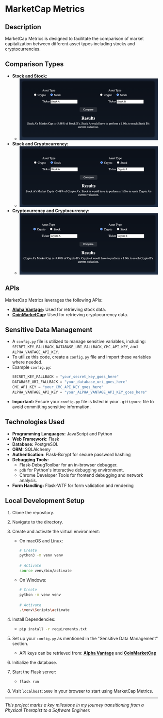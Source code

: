 # MarketCap Metrics

## Description

MarketCap Metrics is designed to facilitate the comparison of market capitalization between different asset types including stocks and cryptocurrencies.

## Comparison Types

- **Stock and Stock:**
  - ![Stock and Stock Comparison](images/stock-and-stock.png)
- **Stock and Cryptocurrency:**
  - ![Stock and Cryptocurrency Comparison](images/stock-and-crypto.png)
- **Cryptocurrency and Cryptocurrency:**
  - ![Cryptocurrency and Cryptocurrency Comparison](images/crypto-and-crypto.png)

## APIs

MarketCap Metrics leverages the following APIs:

- **[Alpha Vantage](https://www.alphavantage.co/):** Used for retrieving stock data.
- **[CoinMarketCap](https://coinmarketcap.com/api/):** Used for retrieving cryptocurrency data.

## Sensitive Data Management

- A `config.py` file is utilized to manage sensitive variables, including: `SECRET_KEY_FALLBACK`, `DATABASE_URI_FALLBACK`, `CMC_API_KEY`, and `ALPHA_VANTAGE_API_KEY`.
- To utilize this code, create a `config.py` file and import these variables where needed.
- Example `config.py`:
  ```python
  SECRET_KEY_FALLBACK = "your_secret_key_goes_here"
  DATABASE_URI_FALLBACK = "your_database_uri_goes_here"
  CMC_API_KEY = "your_CMC_API_KEY_goes_here"
  ALPHA_VANTAGE_API_KEY = "your_ALPHA_VANTAGE_API_KEY_goes_here"
  ```
- **Important:** Ensure your `config.py` file is listed in your `.gitignore` file to avoid committing sensitive information.

## Technologies Used

- **Programming Languages:** JavaScript and Python
- **Web Framework:** Flask
- **Database:** PostgreSQL
- **ORM:** SQLAlchemy
- **Authentication:** Flask-Bcrypt for secure password hashing
- **Debugging Tools:**
  - Flask-DebugToolbar for an in-browser debugger.
  - `pdb` for Python's interactive debugging environment.
  - Chrome Developer Tools for frontend debugging and network analysis.
- **Form Handling:** Flask-WTF for form validation and rendering

## Local Development Setup

1. Clone the repository.
2. Navigate to the directory.
3. Create and activate the virtual environment:

   - On macOS and Linux:

     ```bash
     # Create
     python3 -m venv venv

     # Activate
     source venv/bin/activate
     ```

   - On Windows:

     ```bash
     # Create
     python -m venv venv

     # Activate
     .\venv\Scripts\activate
     ```

4. Install Dependencies:

   - ```bash
     pip install -r requirements.txt
     ```

5. Set up your `config.py` as mentioned in the "Sensitive Data Management" section.
   - API keys can be retrieved from: **[Alpha Vantage](https://www.alphavantage.co/)** and **[CoinMarketCap](https://coinmarketcap.com/api/)**
6. Initialize the database.
7. Start the Flask server:

   - ```bash
     flask run
     ```

8. Visit `localhost:5000` in your browser to start using MarketCap Metrics.

---

_This project marks a key milestone in my journey transitioning from a Physical Therapist to a Software Engineer._
